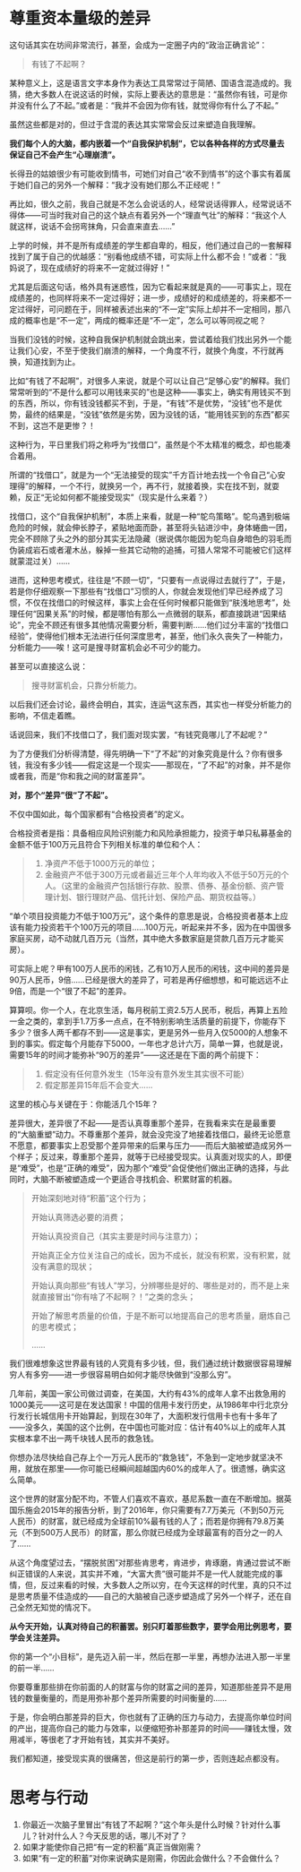 # 尊重资本量级的差异

这句话其实在坊间非常流行，甚至，会成为一定圈子内的“政治正确言论”：

> 有钱了不起啊？

某种意义上，这是语言文字本身作为表达工具常常过于简陋、国语含混造成的。我猜，绝大多数人在说这话的时候，实际上要表达的意思是：“虽然你有钱，可是你并没有什么了不起。”或者是：“我并不会因为你有钱，就觉得你有什么了不起。”

虽然这些都是对的，但过于含混的表达其实常常会反过来塑造自我理解。

**我们每个人的大脑，都内嵌着一个“自我保护机制”，它以各种各样的方式尽量去保证自己不会产生“心理崩溃”。**

长得丑的姑娘很少有可能收到情书，可她们对自己“收不到情书”的这个事实有着属于她们自己的另外一个解释：“我才没有她们那么不正经呢！”

再比如，很久之前，我自己就是不怎么会说话的人，经常说话得罪人，经常说话不得体——可当时我对自己的这个缺点有着另外一个“理直气壮”的解释：“我这个人就这样，说话不会拐弯抹角，只会直来直去……”

上学的时候，并不是所有成绩差的学生都自卑的，相反，他们通过自己的一套解释找到了属于自己的优越感：“别看他成绩不错，可实际上什么都不会！”或者：“我妈说了，现在成绩好的将来不一定就过得好！”

尤其是后面这句话，格外具有迷惑性，因为它看起来就是真的——可事实上，现在成绩差的，也同样将来不一定过得好；进一步，成绩好的和成绩差的，将来都不一定过得好，可问题在于，同样被表述出来的“不一定”实际上却并不一定相同，那八成的概率也是“不一定”，两成的概率还是“不一定”，怎么可以等同视之呢？

当我们没钱的时候，这种自我保护机制就会跳出来，尝试着给我们找出另外一个能让我们心安，不至于使我们崩溃的解释，一个角度不行，就换个角度，不行就再换，知道找到为止。

比如“有钱了不起啊”，对很多人来说，就是个可以让自己“足够心安”的解释。我们常常听到的“不是什么都可以用钱来买的”也是这种——事实上，确实有用钱买不到的东西，所以，你有钱没钱都买不到，于是，“有钱”不是优势，“没钱”也不是优势，最终的结果是，“没钱”依然是劣势，因为没钱的话，“能用钱买到的东西”都买不到，这岂不是更惨？！

这种行为，平日里我们将之称呼为“找借口”，虽然是个不太精准的概念，却也能凑合着用。

所谓的“找借口”，就是为一个“无法接受的现实”千方百计地去找一个令自己“心安理得”的解释，一个不行，就换另一个，再不行，就接着换，实在找不到，就耍赖，反正“无论如何都不能接受现实”（现实是什么来着？）

找借口，这个“自我保护机制”，本质上来看，就是一种“鸵鸟策略”。鸵鸟遇到极端危险的时候，就会伸长脖子，紧贴地面而卧，甚至将头钻进沙中，身体蜷曲一团，完全不顾除了头之外的部分其实无法隐藏（据说偶尔能因为鸵鸟自身暗色的羽毛而伪装成岩石或者灌木丛，躲掉一些其它动物的追捕，可猎人常常不可能被它们这样就蒙混过关）……

进而，这种思考模式，往往是“不顾一切”，“只要有一点说得过去就行了”，于是，若是你仔细观察一下那些有“找借口”习惯的人，你就会发现他们早已经养成了习惯，不仅在找借口的时候这样，事实上会在任何时候都只能做到“肤浅地思考”，处理任何“因果关系”的时候，都是哪怕有那么一点微弱的联系，都直接跳进“因果结论”，完全不顾还有很多其他情况需要分析，需要判断……他们过分丰富的“找借口经验”，使得他们根本无法进行任何深度思考，甚至，他们永久丧失了一种能力，分析能力——唉！这可是搜寻财富机会必不可少的能力。

甚至可以直接这么说：

> 搜寻财富机会，只靠分析能力。

以后我们还会讨论，最终会明白，其实，连运气这东西，其实也一样受分析能力的影响，不信走着瞧。

话说回来，我们不找借口了，我们面对现实罢，“有钱究竟哪儿了不起呢？”

为了方便我们分析得清楚，得先明确一下“了不起”的对象究竟是什么？你有很多钱，我没有多少钱——假定这是一个现实——那现在，“了不起”的对象，并不是你或者我，而是“你和我之间的财富差异”。

**对，那个“差异”很“了不起”。**

不仅中国如此，每个国家都有“合格投资者”的定义。

合格投资者是指：具备相应风险识别能力和风险承担能力，投资于单只私募基金的金额不低于100万元且符合下列相关标准的单位和个人：

> 1. 净资产不低于1000万元的单位；
> 2. 金融资产不低于300万元或者最近三年个人年均收入不低于50万元的个人。（这里的金融资产包括银行存款、股票、债券、基金份额、资产管理计划、银行理财产品、信托计划、保险产品、期货权益等。）

“单个项目投资能力不低于100万元”，这个条件的意思是说，合格投资者基本上应该有能力投资若干个100万元的项目……100万元，听起来并不多，因为在中国很多家庭买房，动不动就几百万元（当然，其中绝大多数家庭是贷款几百万元才能买房）。

可实际上呢？甲有100万人民币的闲钱，乙有10万人民币的闲钱，这中间的差异是90万人民币，9倍……已经是很大的差异了，可若是再仔细想想，和可能远远不止9倍，而是一个“很了不起”的差异。

算算呗。你一个人，在北京生活，每月税前工资2.5万人民币，税后，再算上五险一金之类的，拿到手1.7万多一点点，在不特别影响生活质量的前提下，你能存下多少？很多人两千都存不到——这是事实，更是另外一些月入仅5000的人想象不到的事实。假定每个月能存下5000，一年也才总计六万，简单一算，也就是说，需要15年的时间才能弥补“90万的差异”——这还是在下面的两个前提下：

> 1. 假定没有任何意外发生（15年没有意外发生其实很不可能）
> 2. 假定那差异15年后不会变大……

这里的核心与关键在于：你能活几个15年？

差异很大，差异很了不起——是否认真尊重那个差异，在我看来实在是最重要的“大脑重塑”动力。不尊重那个差异，就会没完没了地接着找借口，最终无论愿意不愿意，都要事实上忍受那个差异带来的后果与压力——而后大脑被塑造成另外一个样子；反过来，尊重那个差异，就等于已经接受现实。认真面对现实的人，即便是“难受”，也是“正确的难受”，因为那个“难受”会促使他们做出正确的选择，与此同时，大脑不断被塑造成一个更适合寻找机会、积累财富的机器。

> 开始深刻地对待“积蓄”这个行为；
>
> 开始认真筛选必要的消费；
>
> 开始认真投资自己（其实主要是时间与注意力）；
>
> 开始真正全方位关注自己的成长，因为不成长，就没有积累，没有积累，就没有满意的现状；
>
> 开始认真向那些“有钱人”学习，分辨哪些是好的、哪些是对的，而不是上来就直接冒出“你有啥了不起啊？！”之类的念头；
>
> 开始了解思考质量的价值，于是不断可以地提高自己的思考质量，磨炼自己的思考模式；
> 
> ......

我们很难想象这世界最有钱的人究竟有多少钱，但，我们通过统计数据很容易理解穷人有多穷——进一步很容易明白如何才能尽快做到“没那么穷”。

几年前，美国一家公司做过调查，在美国，大约有43%的成年人拿不出救急用的1000美元——这可是在发达国家！中国的信用卡发行历史，从1986年中行北京分行发行长城信用卡开始算起，到现在30年了，大面积发行信用卡也有十多年了——没多久，美国的这个比例，在中国也可能对应：估计有40%以上的成年人其实根本拿不出一两千块钱人民币的救急钱。

你想办法尽快给自己存上个一万元人民币的“救急钱”，不急到一定地步就坚决不用，就放在那里——你可能已经瞬间超越国内60%的成年人了。很遗憾，确实这么简单。

这个世界的财富分配不均，不管人们喜欢不喜欢，基尼系数一直在不断增加。据英国乐施会2015年的报告分析，到了2016年，你只需要有7.7万美元（不到50万元人民币）的财富，就已经成为全球前10%最有钱的人了；而若是你拥有79.8万美元（不到500万人民币）的财富，那么你就已经成为全球最富有的百分之一的人了……

从这个角度望过去，“摆脱贫困”对那些肯思考，肯进步，肯琢磨，肯通过尝试不断纠正错误的人来说，其实并不难，“大富大贵”很可能并不是一代人就能完成的事情，但，反过来看的时候，大多数人之所以穷，在今天这样的时代里，真的只不过是思考质量不佳造成的——自己的大脑被自己逐步塑造成了另外一个样子，还在自己全然无知觉的情况下。

**从今天开始，认真对待自己的积蓄罢。别只盯着那些数字，要学会用比例思考，要学会关注差异。**

你的第一个“小目标”，是先迈入前一半，然后在那一半里，再想办法进入那一半里的前一半……

你要尊重那些排在你前面的人的财富与你的财富之间的差异，知道那些差异不是用钱的数量衡量的，而是用弥补那个差异所需要的时间衡量的……

于是，你会明白那差异的巨大，你也就有了正确的压力与动力，去提高你单位时间的产出，提高你自己的能力与效率，以便缩短弥补那差异的时间——赚钱太慢，效用减半，等很老了才开始有钱，其实并不美好。

我们都知道，接受现实真的很痛苦，但这是前行的第一步，否则连起点都没有。

# 思考与行动

1. 你最近一次脑子里冒出“有钱了不起啊？”这个年头是什么时候？针对什么事儿？针对什么人？今天反思的话，哪儿不对了？
2. 如果才能使你自己把“有一定的积蓄”真正当做刚需？
3. 如果“有一定的积蓄”对你来说确实是刚需，你因此会做什么？不会做什么？



